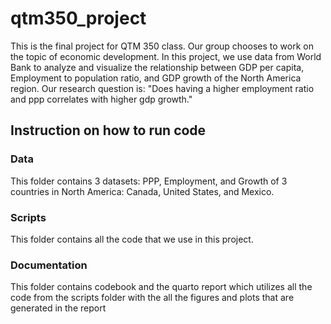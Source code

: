 # qtm350_project
This is the final project for QTM 350 class. Our group chooses to work on the topic of economic development. In this project, we use data from World Bank to analyze and visualize the relationship between GDP per capita, Employment to population ratio, and GDP growth of the North America region. Our research question is: "Does having a higher employment ratio and ppp correlates with higher gdp growth."
## Instruction on how to run code
### Data
This folder contains 3 datasets: PPP, Employment, and Growth of 3 countries in North America: Canada, United States, and Mexico.
### Scripts
This folder contains all the code that we use in this project.
### Documentation
This folder contains codebook and the quarto report which utilizes all the code from the scripts folder with the all the figures and plots that are generated in the report
